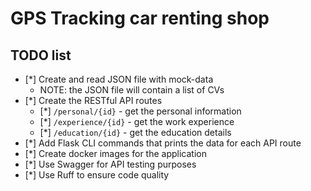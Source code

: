 # GPS Tracking car renting shop

## TODO list

* [*] Create and read JSON file with mock-data
    - NOTE: the JSON file will contain a list of CVs
* [*] Create the RESTful API routes 
    - [*] `/personal/{id}` - get the personal information 
    - [*] `/experience/{id}` - get the work experience 
    - [*] `/education/{id}` - get the education details
* [*] Add Flask CLI commands that prints the data for each API route
* [*] Create docker images for the application
* [*] Use Swagger for API testing purposes
* [*] Use Ruff to ensure code quality